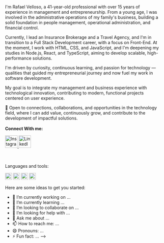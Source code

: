 <br>
<br>
I'm Rafael Velloso, a 41-year-old professional with over 15 years of experience in management and entrepreneurship. From a young age, I was involved in the administrative operations of my family's business, building a solid foundation in people management, operational administration, and financial control.

Currently, I lead an Insurance Brokerage and a Travel Agency, and I'm in transition to a Full Stack Development career, with a focus on Front-End. At the moment, I work with HTML, CSS, and JavaScript, and I'm deepening my studies in Node.js, React, and TypeScript, aiming to develop scalable, high-performance solutions.

I'm driven by curiosity, continuous learning, and passion for technology — qualities that guided my entrepreneurial journey and now fuel my work in software development.

My goal is to integrate my management and business experience with technological innovation, contributing to modern, functional projects centered on user experience.

📩 Open to connections, collaborations, and opportunities in the technology field, where I can add value, continuously grow, and contribute to the development of impactful solutions.
<br>
<br>
<strong>Connect With me:</strong>
<p align="left">
  <a href="https://www.instagram.com/rafaelvellosoborges">
    <img width="40" height="40" src="https://raw.githubusercontent.com/SEU-USUARIO/REPO/main/imagens/instagram.png" alt="Instagram" />
  </a>
  <a href="https://www.linkedin.com/in/rafaelvelloso/">
    <img width="40" height="40" src="https://raw.githubusercontent.com/SEU-USUARIO/REPO/main/imagens/linkedin.png" alt="LinkedIn" />
  </a>
</p>
<br>
<br>
<storng>Languages and tools:</storng>
<p>
  <img width="22" height="auto" alt="image-javascript" src="https://github.com/user-attachments/assets/fb5c9df8-edef-4684-becc-6ed3991a56a0" />
  <img width="22" height="auto" alt="image-html" src="https://github.com/user-attachments/assets/0361cbce-10d6-44d3-bd1d-61df9263e43b" />
  <img width="22" height="auto" alt="image-css" src="https://github.com/user-attachments/assets/bef9d1bb-f97a-421f-bae6-c4f8c68fd7a8" />
  <img width="22" height="auto" alt="image-nodejs" src="https://github.com/user-attachments/assets/b8665e91-3b3f-40fb-8214-1d5f759c22c9" />

</p>



Here are some ideas to get you started:

- 🔭 I’m currently working on ...
- 🌱 I’m currently learning ...
- 👯 I’m looking to collaborate on ...
- 🤔 I’m looking for help with ...
- 💬 Ask me about ...
- 📫 How to reach me: ...
- 😄 Pronouns: ...
- ⚡ Fun fact: ...
-->
